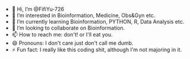 - 👋 Hi, I’m @FifiYu-726
- 👀 I’m interested in Bioinformation, Medicine, Obs&Gyn etc.
- 🌱 I’m currently learning Bioinformation, PYTHON, R, Data Analysis etc.
- 💞️ I’m looking to collaborate on Bioinformation.
- 📫 How to reach me: don't! or I'll eat you.
- 😄 Pronouns: I don't care just don't call me dumb.
- ⚡ Fun fact: I really like this coding shit, although I'm not majoring in it.

<!---
FifiYu-726/FifiYu-726 is a ✨ special ✨ repository because its `README.md` (this file) appears on your GitHub profile.
You can click the Preview link to take a look at your changes.
--->
